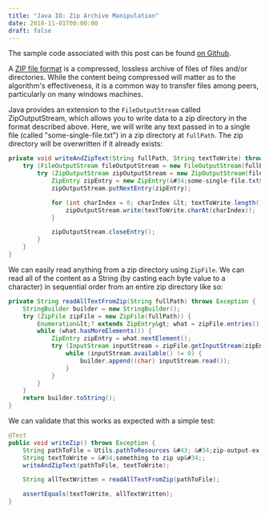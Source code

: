 ```yaml
---
title: "Java IO: Zip Archive Manipulation"
date: 2018-11-01T00:00:00
draft: false
---
```


The sample code associated with this post can be found [on Github](https://github.com/nfisher23/iodemos).

A [ZIP file format](https://en.wikipedia.org/wiki/Zip_(file_format)) is a compressed, lossless archive of files of files and/or directories. While the content being compressed will matter as to the algorithm&#39;s effectiveness, it is a common way to transfer files among peers, particularly on many windows machines.

Java provides an extension to the `FileOutputStream` called ZipOutputStream, which allows you to write data to a zip directory in the format described above.
Here, we will write any text passed in to a single file (called &#34;some-single-file.txt&#34;) in a zip directory at `fullPath`. The zip directory will be overwritten if it already exists:

``` java
private void writeAndZipText(String fullPath, String textToWrite) throws Exception {
    try (FileOutputStream fileOutputStream = new FileOutputStream(fullPath)) {
        try (ZipOutputStream zipOutputStream = new ZipOutputStream(fileOutputStream)) {
            ZipEntry zipEntry = new ZipEntry(&#34;some-single-file.txt&#34;);
            zipOutputStream.putNextEntry(zipEntry);

            for (int charIndex = 0; charIndex &lt; textToWrite.length(); charIndex&#43;&#43;) {
                zipOutputStream.write(textToWrite.charAt(charIndex));
            }

            zipOutputStream.closeEntry();
        }
    }
}
```

We can easily read anything from a zip directory using `ZipFile`. We can read all of the content as a String (by casting each byte value to a character) in sequential order from an entire zip directory like so:

``` java
private String readAllTextFromZip(String fullPath) throws Exception {
    StringBuilder builder = new StringBuilder();
    try (ZipFile zipFile = new ZipFile(fullPath)) {
        Enumeration&lt;? extends ZipEntry&gt; what = zipFile.entries();
        while (what.hasMoreElements()) {
            ZipEntry zipEntry = what.nextElement();
            try (InputStream inputStream = zipFile.getInputStream(zipEntry)) {
                while (inputStream.available() != 0) {
                    builder.append((char) inputStream.read());
                }
            }
        }
    }
    return builder.toString();
}

```

We can validate that this works as expected with a simple test:

``` java
@Test
public void writeZip() throws Exception {
    String pathToFile = Utils.pathToResources &#43; &#34;zip-output-ex.zip&#34;;
    String textToWrite = &#34;something to zip up&#34;;
    writeAndZipText(pathToFile, textToWrite);

    String allTextWritten = readAllTextFromZip(pathToFile);

    assertEquals(textToWrite, allTextWritten);
}

```


